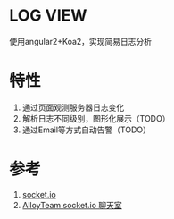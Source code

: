 # LOG VIEW
使用angular2+Koa2，实现简易日志分析

# 特性
1. 通过页面观测服务器日志变化
2. 解析日志不同级别，图形化展示（TODO）
3. 通过Email等方式自动告警（TODO）

# 参考
1. [socket.io](https://socket.io/get-started/chat/)
2. [AlloyTeam socket.io 聊天室](http://www.alloyteam.com/2015/04/qian-duan-qiang-hou-duan-fan-wan-node-js-socket-io-zhi-zuo-jian-yi-liao-tian-shi/)